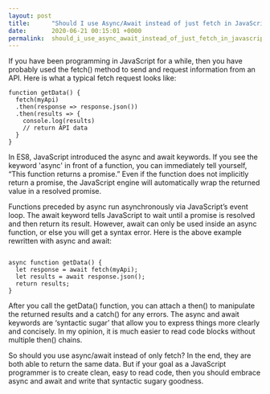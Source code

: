 ```yaml
---
layout: post
title:      "Should I use Async/Await instead of just fetch in JavaScript?"
date:       2020-06-21 00:15:01 +0000
permalink:  should_i_use_async_await_instead_of_just_fetch_in_javascript
---
```



If you have been programming in JavaScript for a while, then you have probably used the fetch() method to send and request information from an API. Here is what a typical fetch request looks like:

```
function getData() {
  fetch(myApi)
  .then(response => response.json())
  .then(results => {
    console.log(results)
    // return API data
  }
}
```
In ES8, JavaScript introduced the async and await keywords. If you see the keyword 'async' in front of a function, you can immediately tell yourself, “This function returns a promise.” Even if the function does not implicitly return a promise, the JavaScript engine will automatically wrap the returned value in a resolved promise.

Functions preceded by async run asynchronously via JavaScript’s event loop. The await keyword tells JavaScript to wait until a promise is resolved and then return its result. However, await can only be used inside an async function, or else you will get a syntax error. Here is the above example rewritten with async and await:
```

async function getData() {
  let response = await fetch(myApi);
  let results = await response.json();
  return results;
}
```
After you call the getData() function, you can attach a then() to manipulate the returned results and a catch() for any errors. The async and await keywords are ‘syntactic sugar’ that allow you to express things more clearly and concisely. In my opinion, it is much easier to read code blocks without multiple then() chains.

So should you use async/await instead of only fetch? In the end, they are both able to return the same data. But if your goal as a JavaScript programmer is to create clean, easy to read code, then you should embrace async and await and write that syntactic sugary goodness.
